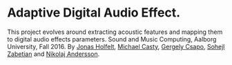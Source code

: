 # Adaptive Digital Audio Effect. 
This project evolves around extracting acoustic features and mapping them to digital audio effects parameters. 
Sound and Music Computing, Aalborg University, Fall 2016.
By [Jonas Holfelt](https://github.com/jholfelt), [Michael Casty](https://github.com/umnum), [Gergely Csapo](https://github.com/gericsapo), [Sohejl Zabetian](https://github.com/sozbtn) and [Nikolaj Andersson](https://github.com/NikolajAndersson). 
